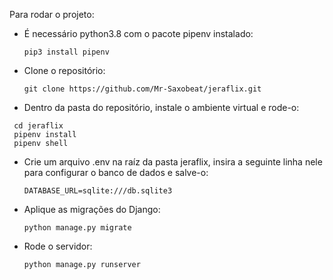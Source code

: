 Para rodar o projeto:

- É necessário python3.8 com o pacote pipenv instalado:

  ``pip3 install pipenv``

- Clone o repositório:

  ``git clone https://github.com/Mr-Saxobeat/jeraflix.git``

- Dentro da pasta do repositório, instale o ambiente virtual e rode-o:
 ```
  cd jeraflix
  pipenv install
  pipenv shell
 ```
- Crie um arquivo .env na raíz da pasta jeraflix, insira a seguinte linha nele para configurar o banco de dados e salve-o:
 
  ``DATABASE_URL=sqlite:///db.sqlite3``
 
- Aplique as migrações do Django:
 
  ``python manage.py migrate``
 
- Rode o servidor:
 
  ``python manage.py runserver``
